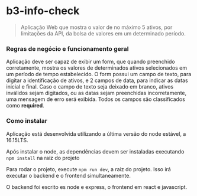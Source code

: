 # b3-info-check
> Aplicação Web que mostra o valor de no máximo 5 ativos, por limitações da API, da bolsa de valores em um determinado período.

### Regras de negócio e funcionamento geral

Aplicação deve ser capaz de exibir um form, que quando preenchido corretamente, mostra os valores de determinados ativos selecionados em um período de tempo estabelecido. O form possui um campo de texto, para digitar a identificação de ativos, e 2 campos de data, para indicar as datas inicial e final. Caso o campo de texto seja deixado em branco, ativos inválidos sejam digitados, ou as datas sejam preenchidas incorretamente, uma mensagem de erro será exibida. Todos os campos são classificados como **required**.

### Como instalar

Aplicação está desenvolvida utilizando a última versão do node estável, a 16.15LTS. 

Após instalar o node, as dependências devem ser instaladas executando `npm install` na raiz do projeto

Para rodar o projeto, execute `npm run dev`, a raiz do projeto. Isso irá executar o backend e o frontend simultaneamente. 

O backend foi escrito es node e express, o frontend em react e javascript.

